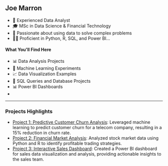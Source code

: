 ## Joe Marron
- 💼 Experienced Data Analyst
- 🎓 MSc in Data Science & Financial Technology
- 🚀 Passionate about using data to solve complex problems
- 👨‍💻 Proficient in Python, R, SQL, and Power BI...

#### What You'll Find Here
- 📊 Data Analysis Projects
- 🤖 Machine Learning Experiments
- 📈 Data Visualization Examples
- 📑 SQL Queries and Database Projects
- 📊 Power BI Dashboards
- 
***
### Projects Highlights

- [Project 1: Predictive Customer Churn Analysis](link-to-project1): Leveraged machine learning to predict customer churn for a telecom company, resulting in a 15% reduction in churn rate.
- [Project 2: Financial Market Analysis](link-to-project2): Analyzed stock market data using Python and R to identify profitable trading strategies.
- [Project 3: Interactive Sales Dashboard](link-to-project3): Created a Power BI dashboard for sales data visualization and analysis, providing actionable insights to the sales team.
